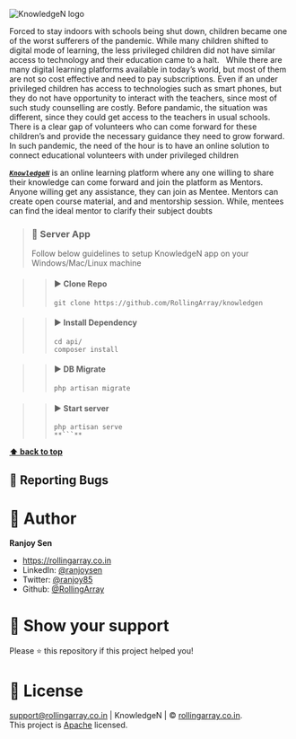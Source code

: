 
 
![KnowledgeN logo](https://he-s3.s3.ap-southeast-1.amazonaws.com/media/sprint/ctrl-alt-debt/team/1350587/80e7c4fslide1.png)

Forced to stay indoors with schools being shut down, children became one of the worst sufferers of the pandemic. While many children shifted to digital mode of learning, the less privileged children did not have similar access to technology and their education came to a halt.
 
While there are many digital learning platforms available in today’s world, but most of them are not so cost effective and need to pay subscriptions. Even if an under privileged children has access to technologies such as smart phones, but they do not have opportunity to interact with the teachers, since most of such study counselling are costly. Before pandamic, the situation was different, since they could get access to the teachers in usual schools.
 
There is a clear gap of volunteers who can come forward for these children’s and provide the necessary guidance they need to grow forward. In such pandemic, the need of the hour is to have an online solution to connect educational volunteers with under privileged children 

***[`KnowledgeN`](http://knowledgem.rollingarray.co.in/)***  is an online learning platform where any one willing to share their knowledge can come forward and join the platform as Mentors.
Anyone willing get any assistance, they can join as Mentee.
Mentors can create open course material, and and mentorship session. While, mentees can find the ideal mentor to clarify their subject doubts

> ### :small_red_triangle: Server App
> Follow below guidelines to setup KnowledgeN app on your Windows/Mac/Linux machine
> 

> > #### :arrow_forward: Clone Repo
> > ```
> > git clone https://github.com/RollingArray/knowledgen
> > ```
> 

> > #### :arrow_forward: Install Dependency
> > ```
> > cd api/
> > composer install
> > ```

> > #### :arrow_forward: DB Migrate
> > ```
> > php artisan migrate
> > ```
> 

> > #### :arrow_forward: Start server
> > ```
> > php artisan serve
> > **```**


**[⬆ back to top](#table-of-contents)**

## :small_orange_diamond: Reporting Bugs

# :large_blue_circle: Author
**Ranjoy Sen**

- https://rollingarray.co.in
- LinkedIn: [@ranjoysen](Https://www.Linkedin.Com/in/ranjoysen)
- Twitter: [@ranjoy85](Https://twitter.Com/ranjoy85)
- Github: [@RollingArray](https://github.com/RollingArray)

# :large_blue_circle: Show your support

Please ⭐️ this repository if this project helped you!


# :large_blue_circle: License
support@rollingarray.co.in | KnowledgeN | © [rollingarray.co.in](http://rollingarray.co.in/).<br />
This project is [Apache](https://github.com/RollingArray/knowledgen-client-app/blob/main/LICENSE) licensed.

